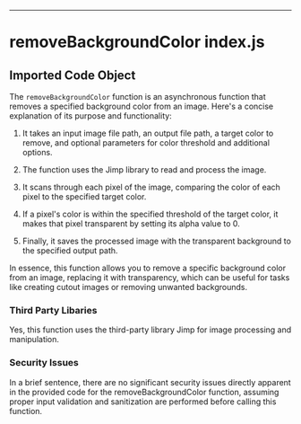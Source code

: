 

  

  

  

  

  

  

  

  

---
# removeBackgroundColor index.js
## Imported Code Object
The `removeBackgroundColor` function is an asynchronous function that removes a specified background color from an image. Here's a concise explanation of its purpose and functionality:

1. It takes an input image file path, an output file path, a target color to remove, and optional parameters for color threshold and additional options.

2. The function uses the Jimp library to read and process the image.

3. It scans through each pixel of the image, comparing the color of each pixel to the specified target color.

4. If a pixel's color is within the specified threshold of the target color, it makes that pixel transparent by setting its alpha value to 0.

5. Finally, it saves the processed image with the transparent background to the specified output path.

In essence, this function allows you to remove a specific background color from an image, replacing it with transparency, which can be useful for tasks like creating cutout images or removing unwanted backgrounds.

### Third Party Libaries

Yes, this function uses the third-party library Jimp for image processing and manipulation.

### Security Issues

In a brief sentence, there are no significant security issues directly apparent in the provided code for the removeBackgroundColor function, assuming proper input validation and sanitization are performed before calling this function.


  